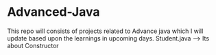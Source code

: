 # Advanced-Java
This repo will consists of projects related to Advance java which I will update based upon the learnings in upcoming days.
Student.java --> Its about Constructor
